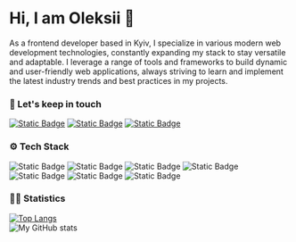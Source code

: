 # Hi, I am Oleksii 👋

As a frontend developer based in Kyiv, I specialize in various modern web development technologies, constantly expanding my stack to stay versatile and adaptable. I leverage a range of tools and frameworks to build dynamic and user-friendly web applications, always striving to learn and implement the latest industry trends and best practices in my projects.

### 📮 Let's keep in touch

[![Static Badge](https://img.shields.io/badge/LinkedIn-%230b66c2?logo=linkedin&logoColor=%230b66c2&labelColor=%23ffffff&link=https%3A%2F%2Fwww.linkedin.com%2Fin%2Foleksii-mishchenko%2F)](https://www.linkedin.com/in/oleksii-mishchenko/) 
[![Static Badge](https://img.shields.io/badge/Telegram-%2328a7e8?logo=telegram&labelColor=%23ffffff&link=https%3A%2F%2Ft.me%2Falexmishch)](https://t.me/alexmishch)
[![Static Badge](https://img.shields.io/badge/E--mail-%23ea4336?logo=gmail&labelColor=%23ffffff&link=alex.mishch%40gmail.com)](mailto:alex.mishch@gmail.com)

### ⚙️ Tech Stack

![Static Badge](https://img.shields.io/badge/React-%2361dafb?style=for-the-badge&logo=react&labelColor=%23202020)
![Static Badge](https://img.shields.io/badge/Redux-%23764abc?style=for-the-badge&logo=redux&logoColor=%23764abc&labelColor=%23202020)
![Static Badge](https://img.shields.io/badge/Typescript-%233078c6?style=for-the-badge&logo=typescript&labelColor=%23202020)
![Static Badge](https://img.shields.io/badge/Javascript-%23f7df1c?style=for-the-badge&logo=javascript&labelColor=%23202020)
![Static Badge](https://img.shields.io/badge/HTML-%23e35026?style=for-the-badge&logo=HTML5&labelColor=%23202020)
![Static Badge](https://img.shields.io/badge/CSS-%231172b8?style=for-the-badge&logo=CSS3&logoColor=%231172b8&labelColor=%23202020)
![Static Badge](https://img.shields.io/badge/SASS-%23cc6599?style=for-the-badge&logo=sass&labelColor=%23202020)

### 👨‍💻 Statistics

[![Top Langs](https://github-readme-stats.vercel.app/api/top-langs/?username=Oleksii-Mishchenko&layout=donut&theme=transparent&include_all_commits=true&hide=python)](https://github.com/Oleksii-Mishchenko/github-readme-stats)  
![My GitHub stats](https://github-readme-stats.vercel.app/api?username=Oleksii-Mishchenko&show_icons=true&theme=transparent&rank_icon=github&hide=stars,issues&show=prs_merged,prs_merged_percentage)

